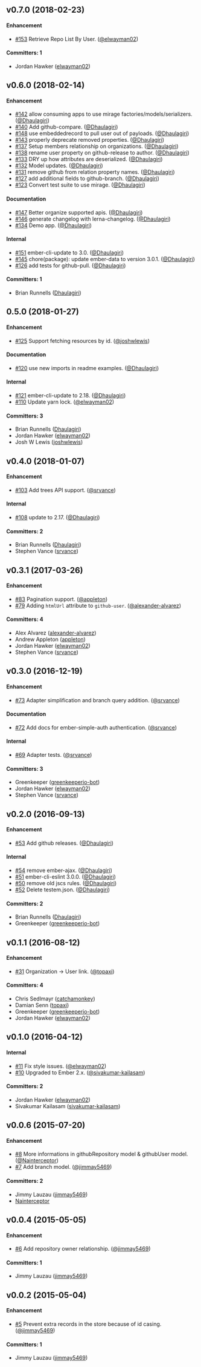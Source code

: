 ## v0.7.0 (2018-02-23)

#### Enhancement
* [#153](https://github.com/elwayman02/ember-data-github/pull/153) Retrieve Repo List By User. ([@elwayman02](https://github.com/elwayman02))

#### Committers: 1
- Jordan Hawker ([elwayman02](https://github.com/elwayman02))

## v0.6.0 (2018-02-14)

#### Enhancement
* [#142](https://github.com/elwayman02/ember-data-github/pull/142)  allow consuming apps to use mirage factories/models/serializers. ([@Dhaulagiri](https://github.com/Dhaulagiri))
* [#140](https://github.com/elwayman02/ember-data-github/pull/140) Add github-compare. ([@Dhaulagiri](https://github.com/Dhaulagiri))
* [#148](https://github.com/elwayman02/ember-data-github/pull/148) use embeddedrecord to pull user out of payloads. ([@Dhaulagiri](https://github.com/Dhaulagiri))
* [#143](https://github.com/elwayman02/ember-data-github/pull/143) properly deprecate removed properties. ([@Dhaulagiri](https://github.com/Dhaulagiri))
* [#137](https://github.com/elwayman02/ember-data-github/pull/137) Setup members relationship on organizations. ([@Dhaulagiri](https://github.com/Dhaulagiri))
* [#138](https://github.com/elwayman02/ember-data-github/pull/138) rename user property on github-release to author. ([@Dhaulagiri](https://github.com/Dhaulagiri))
* [#133](https://github.com/elwayman02/ember-data-github/pull/133) DRY up how attributes are deserialized. ([@Dhaulagiri](https://github.com/Dhaulagiri))
* [#132](https://github.com/elwayman02/ember-data-github/pull/132) Model updates. ([@Dhaulagiri](https://github.com/Dhaulagiri))
* [#131](https://github.com/elwayman02/ember-data-github/pull/131) remove github from relation property names. ([@Dhaulagiri](https://github.com/Dhaulagiri))
* [#127](https://github.com/elwayman02/ember-data-github/pull/127) add additional fields to github-branch. ([@Dhaulagiri](https://github.com/Dhaulagiri))
* [#123](https://github.com/elwayman02/ember-data-github/pull/123) Convert test suite to use mirage. ([@Dhaulagiri](https://github.com/Dhaulagiri))

#### Documentation
* [#147](https://github.com/elwayman02/ember-data-github/pull/147) Better organize supported apis. ([@Dhaulagiri](https://github.com/Dhaulagiri))
* [#146](https://github.com/elwayman02/ember-data-github/pull/146) generate changelog with lerna-changelog. ([@Dhaulagiri](https://github.com/Dhaulagiri))
* [#134](https://github.com/elwayman02/ember-data-github/pull/134) Demo app. ([@Dhaulagiri](https://github.com/Dhaulagiri))

#### Internal
* [#151](https://github.com/elwayman02/ember-data-github/pull/151) ember-cli-update to 3.0. ([@Dhaulagiri](https://github.com/Dhaulagiri))
* [#145](https://github.com/elwayman02/ember-data-github/pull/145) chore(package): update ember-data to version 3.0.1. ([@Dhaulagiri](https://github.com/Dhaulagiri))
* [#126](https://github.com/elwayman02/ember-data-github/pull/126) add tests for github-pull. ([@Dhaulagiri](https://github.com/Dhaulagiri))

#### Committers: 1
- Brian Runnells ([Dhaulagiri](https://github.com/Dhaulagiri))

## 0.5.0 (2018-01-27)

#### Enhancement
* [#125](https://github.com/elwayman02/ember-data-github/pull/125) Support fetching resources by id. ([@joshwlewis](https://github.com/joshwlewis))

#### Documentation
* [#120](https://github.com/elwayman02/ember-data-github/pull/120) use new imports in readme examples. ([@Dhaulagiri](https://github.com/Dhaulagiri))

#### Internal
* [#121](https://github.com/elwayman02/ember-data-github/pull/121) ember-cli-update to 2.18. ([@Dhaulagiri](https://github.com/Dhaulagiri))
* [#110](https://github.com/elwayman02/ember-data-github/pull/110) Update yarn lock. ([@elwayman02](https://github.com/elwayman02))

#### Committers: 3
- Brian Runnells ([Dhaulagiri](https://github.com/Dhaulagiri))
- Jordan Hawker ([elwayman02](https://github.com/elwayman02))
- Josh W Lewis ([joshwlewis](https://github.com/joshwlewis))


## v0.4.0 (2018-01-07)

#### Enhancement
* [#103](https://github.com/elwayman02/ember-data-github/pull/103) Add trees API support. ([@srvance](https://github.com/srvance))

#### Internal
* [#108](https://github.com/elwayman02/ember-data-github/pull/108) update to 2.17. ([@Dhaulagiri](https://github.com/Dhaulagiri))

#### Committers: 2
- Brian Runnells ([Dhaulagiri](https://github.com/Dhaulagiri))
- Stephen Vance ([srvance](https://github.com/srvance))


## v0.3.1 (2017-03-26)

#### Enhancement
* [#83](https://github.com/elwayman02/ember-data-github/pull/83) Pagination support. ([@appleton](https://github.com/appleton))
* [#79](https://github.com/elwayman02/ember-data-github/pull/79) Adding `htmlUrl` attribute to `github-user`. ([@alexander-alvarez](https://github.com/alexander-alvarez))

#### Committers: 4
- Alex Alvarez ([alexander-alvarez](https://github.com/alexander-alvarez))
- Andrew Appleton ([appleton](https://github.com/appleton))
- Jordan Hawker ([elwayman02](https://github.com/elwayman02))
- Stephen Vance ([srvance](https://github.com/srvance))


## v0.3.0 (2016-12-19)

#### Enhancement
* [#73](https://github.com/elwayman02/ember-data-github/pull/73) Adapter simplification and branch query addition. ([@srvance](https://github.com/srvance))

#### Documentation
* [#72](https://github.com/elwayman02/ember-data-github/pull/72) Add docs for ember-simple-auth authentication. ([@srvance](https://github.com/srvance))

#### Internal
* [#69](https://github.com/elwayman02/ember-data-github/pull/69) Adapter tests. ([@srvance](https://github.com/srvance))

#### Committers: 3
- Greenkeeper ([greenkeeperio-bot](https://github.com/greenkeeperio-bot))
- Jordan Hawker ([elwayman02](https://github.com/elwayman02))
- Stephen Vance ([srvance](https://github.com/srvance))


## v0.2.0 (2016-09-13)

#### Enhancement
* [#53](https://github.com/elwayman02/ember-data-github/pull/53) Add github releases. ([@Dhaulagiri](https://github.com/Dhaulagiri))

#### Internal
* [#54](https://github.com/elwayman02/ember-data-github/pull/54) remove ember-ajax. ([@Dhaulagiri](https://github.com/Dhaulagiri))
* [#51](https://github.com/elwayman02/ember-data-github/pull/51) ember-cli-eslint 3.0.0. ([@Dhaulagiri](https://github.com/Dhaulagiri))
* [#50](https://github.com/elwayman02/ember-data-github/pull/50) remove old jscs rules. ([@Dhaulagiri](https://github.com/Dhaulagiri))
* [#52](https://github.com/elwayman02/ember-data-github/pull/52) Delete testem.json. ([@Dhaulagiri](https://github.com/Dhaulagiri))

#### Committers: 2
- Brian Runnells ([Dhaulagiri](https://github.com/Dhaulagiri))
- Greenkeeper ([greenkeeperio-bot](https://github.com/greenkeeperio-bot))


## v0.1.1 (2016-08-12)

#### Enhancement
* [#31](https://github.com/elwayman02/ember-data-github/pull/31) Organization -> User link. ([@topaxi](https://github.com/topaxi))

#### Committers: 4
- Chris Sedlmayr ([catchamonkey](https://github.com/catchamonkey))
- Damian Senn ([topaxi](https://github.com/topaxi))
- Greenkeeper ([greenkeeperio-bot](https://github.com/greenkeeperio-bot))
- Jordan Hawker ([elwayman02](https://github.com/elwayman02))


## v0.1.0 (2016-04-12)

#### Internal
* [#11](https://github.com/elwayman02/ember-data-github/pull/11) Fix style issues. ([@elwayman02](https://github.com/elwayman02))
* [#10](https://github.com/elwayman02/ember-data-github/pull/10) Upgraded to Ember 2.x. ([@sivakumar-kailasam](https://github.com/sivakumar-kailasam))

#### Committers: 2
- Jordan Hawker ([elwayman02](https://github.com/elwayman02))
- Sivakumar Kailasam ([sivakumar-kailasam](https://github.com/sivakumar-kailasam))


## v0.0.6 (2015-07-20)

#### Enhancement
* [#8](https://github.com/elwayman02/ember-data-github/pull/8) More informations in githubRepository model & githubUser model. ([@Nainterceptor](https://github.com/Nainterceptor))
* [#7](https://github.com/elwayman02/ember-data-github/pull/7) Add branch model. ([@jimmay5469](https://github.com/jimmay5469))

#### Committers: 2
- Jimmy Lauzau ([jimmay5469](https://github.com/jimmay5469))
- [Nainterceptor](https://github.com/Nainterceptor)


## v0.0.4 (2015-05-05)

#### Enhancement
* [#6](https://github.com/elwayman02/ember-data-github/pull/6) Add repository owner relationship. ([@jimmay5469](https://github.com/jimmay5469))

#### Committers: 1
- Jimmy Lauzau ([jimmay5469](https://github.com/jimmay5469))


## v0.0.2 (2015-05-04)

#### Enhancement
* [#5](https://github.com/elwayman02/ember-data-github/pull/5) Prevent extra records in the store because of id casing. ([@jimmay5469](https://github.com/jimmay5469))

#### Committers: 1
- Jimmy Lauzau ([jimmay5469](https://github.com/jimmay5469))
